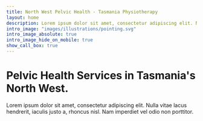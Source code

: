 ```yaml
---
title: North West Pelvic Health - Tasmania Physiotherapy
layout: home
description: Lorem ipsum dolor sit amet, consectetur adipiscing elit. Nulla vitae lacus hendrerit, iaculis justo a, rhoncus nisl. Nam imperdiet vel odio non porttitor.
intro_image: "images/illustrations/pointing.svg"
intro_image_absolute: true
intro_image_hide_on_mobile: true
show_call_box: true
---
```


# Pelvic Health Services in Tasmania's North West.

Lorem ipsum dolor sit amet, consectetur adipiscing elit. Nulla vitae lacus hendrerit, iaculis justo a, rhoncus nisl. Nam imperdiet vel odio non porttitor.
